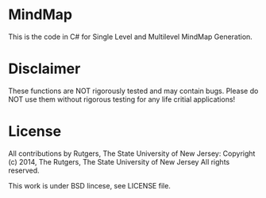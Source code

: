 MindMap
=======
This is the code in C# for Single Level and Multilevel MindMap Generation. 

Disclaimer
===========
These functions are NOT rigorously tested and may contain bugs. Please do NOT use them without rigorous testing for any life critial applications!


License
========
All contributions by Rutgers, The State University of New Jersey:
Copyright (c) 2014, The  Rutgers, The State University of New Jersey
All rights reserved.

This work is under BSD lincese, see LICENSE file.
